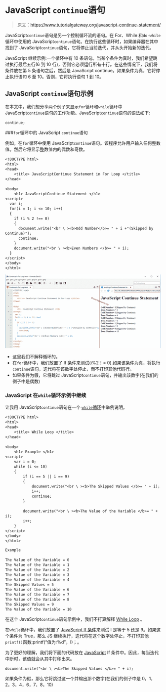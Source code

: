 # JavaScript `continue`语句

> 原文：<https://www.tutorialgateway.org/javascript-continue-statement/>

JavaScript`continue`语句是另一个控制循环流的语句。在 For、While 和`do-while`循环中使用的 JavaScript`continue`语句。在执行这些循环时，如果编译器在其中找到了 JavaScript`continue`语句，它将停止当前迭代，并从头开始新的迭代。

JavaScript 继续示例:一个循环中有 10 条语句。当某个条件为真时，我们希望跳过执行最后五行(6 到 10 行)，否则它必须运行所有十行。在这些情况下，我们将条件放在第 5 条语句之后，然后是 JavaScript continue。如果条件为真，它将停止执行语句 6 至 10。否则，它将执行语句 1 到 10。

## JavaScript `continue`语句示例

在本文中，我们想分享两个例子来显示`for`循环和`while`循环中 JavaScript`continue`语句的工作功能。JavaScript`continue`语句的语法如下:

```
continue;
```

###`for`循环中的 JavaScript `continue`语句

例如，在`for`循环中使用 JavaScript`continue`语句。该程序允许用户输入任何整数值。然后它将显示整数值内的偶数和奇数。

```
<!DOCTYPE html>
<html>
<head>
    <title> JavaScriptContinue Statement in For Loop </title>
</head>

<body>
    <h1> JavaScriptContinue Statement </h1>
<script>
  var i;
  for(i = 1; i <= 10; i++)
  {
    if (i % 2 !== 0)
    {
      document.write("<br \ ><b>Odd Number</b>= " + i +"(Skipped by Continue)");
      continue;
    }
    document.write("<br \ ><b>Even Numbers </b>= " + i);
  }
</script>
</body>
</html>
```

![JavaScript Continue Statement 1](img/9c0a58d99fce235825e1fd200322c16d.png)

*   这里我们不解释循环的。
*   在`for`循环中，我们放置了 If 条件来测试(i%2！= 0).如果该条件为真，将执行`continue`语句，迭代将在该数字处停止，而不打印其他代码行。
*   如果条件为假，它将跳过 JavaScript`continue`语句，并输出该数字(在我们的例子中是偶数)

### JavaScript 在`while`循环示例中继续

让我用 JavaScript`continue`语句在一个 [`while`循环](https://www.tutorialgateway.org/javascript-while-loop/)中举例说明。

```
<!DOCTYPE html>
<html>
<head>
    <title> While Loop </title>
</head>

<body>
    <h1> Example </h1>
<script>
    var i = 0;
    while (i <= 10)
    {
        if (i == 5 || i == 9)
        {
            document.write("<br \ ><b>The Skipped Values </b>= " + i);
            i++;
            continue;
        }

        document.write("<br \ ><b>The Value of the Variable </b>= " + i);
        i++;
    }
</script>
</body>
</html>
```

```
Example

The Value of the Variable = 0
The Value of the Variable = 1
The Value of the Variable = 2
The Value of the Variable = 3
The Value of the Variable = 4
The Skipped Values = 5
The Value of the Variable = 6
The Value of the Variable = 7
The Value of the Variable = 8
The Skipped Values = 9
The Value of the Variable = 10
```

在这个 JavaScript`continue`语句示例中，我们不打算解释 [While Loop](https://www.tutorialgateway.org/javascript-while-loop/) 。

在`while`循环中，我们放置了 [JavaScript If 条件](https://www.tutorialgateway.org/javascript-if-statement/)来测试 I 是等于 5 还是 9。如果这个条件为 True，那么 JS 继续执行，迭代将在这个数字处停止，不打印其他`printf()`函数:printf(“值为:%d”，I)；。

为了更好的理解，我们将下面的代码放在 [JavaScript](https://www.tutorialgateway.org/javascript/) If 条件中。因此，每当迭代中断时，该值就会从其中打印出来。

```
document.write("<br \ ><b>The Skipped Values </b>= " + i);
```

如果条件为假，那么它将跳过这一个并输出那个数字(在我们的例子中是 0，1，2，3，4，6，7，8，10)